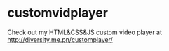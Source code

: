 # customvidplayer
Check out my HTML&CSS&JS custom video player at http://diversity.me.pn/customplayer/
